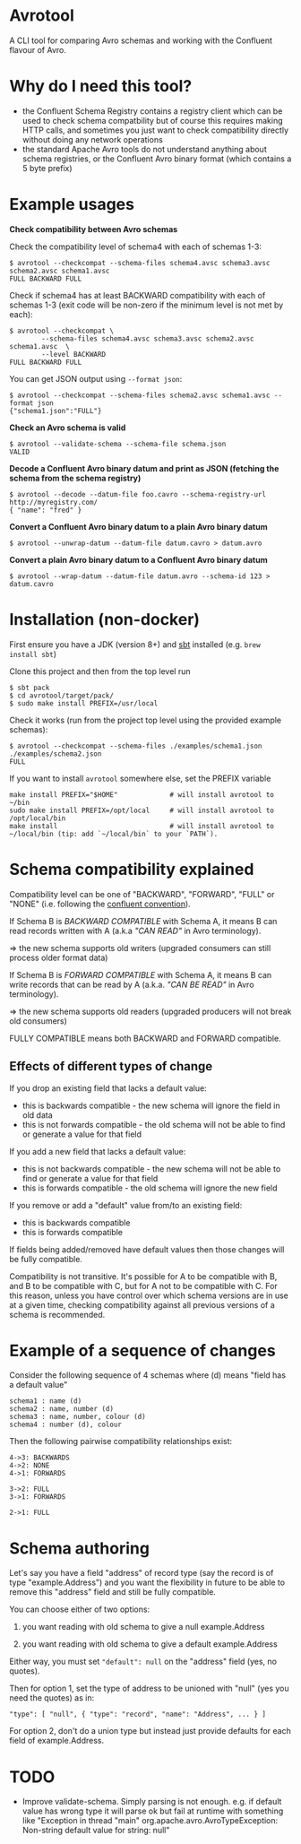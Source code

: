 # Avrotool 
 
A CLI tool for comparing Avro schemas and working with the Confluent flavour of Avro.


# Why do I need this tool?

* the Confluent Schema Registry contains a registry client which can be used to check schema compatbility but of course this requires making HTTP calls, and sometimes you just want to check compatibility directly without doing any network operations
* the standard Apache Avro tools do not understand anything about schema registries, or the Confluent Avro binary format (which contains a 5 byte prefix)


# Example usages

**Check compatibility between Avro schemas**

Check the compatibility level of schema4 with each of schemas 1-3:

    $ avrotool --checkcompat --schema-files schema4.avsc schema3.avsc schema2.avsc schema1.avsc
    FULL BACKWARD FULL

Check if schema4 has at least BACKWARD compatibility with each of schemas 1-3 (exit code will be non-zero if the minimum level is not met by each):

    $ avrotool --checkcompat \
            --schema-files schema4.avsc schema3.avsc schema2.avsc schema1.avsc  \
            --level BACKWARD
    FULL BACKWARD FULL

You can get JSON output using `--format json`:

    $ avrotool --checkcompat --schema-files schema2.avsc schema1.avsc --format json
    {"schema1.json":"FULL"}


**Check an Avro schema is valid** 

    $ avrotool --validate-schema --schema-file schema.json
    VALID


**Decode a Confluent Avro binary datum and print as JSON (fetching the schema from the schema registry)**

    $ avrotool --decode --datum-file foo.cavro --schema-registry-url http://myregistry.com/
    { "name": "fred" }

**Convert a Confluent Avro binary datum to a plain Avro binary datum** 

    $ avrotool --unwrap-datum --datum-file datum.cavro > datum.avro


**Convert a plain Avro binary datum to a Confluent Avro binary datum** 

    $ avrotool --wrap-datum --datum-file datum.avro --schema-id 123 > datum.cavro


# Installation (non-docker)


First ensure you have a JDK (version 8+) and [sbt](https://www.scala-sbt.org/download.html) installed (e.g. `brew install sbt`) 

Clone this project and then from the top level run

    $ sbt pack
    $ cd avrotool/target/pack/
    $ sudo make install PREFIX=/usr/local


Check it works (run from the project top level using the provided example schemas):

    $ avrotool --checkcompat --schema-files ./examples/schema1.json ./examples/schema2.json
    FULL

If you want to install `avrotool` somewhere else, set the PREFIX variable 

    make install PREFIX="$HOME"             # will install avrotool to ~/bin 
    sudo make install PREFIX=/opt/local     # will install avrotool to /opt/local/bin
    make install                            # will install avrotool to ~/local/bin (tip: add `~/local/bin` to your `PATH`).


# Schema compatibility explained

Compatibility level can be one of "BACKWARD", "FORWARD", "FULL" or "NONE" (i.e. following the [confluent convention](https://docs.confluent.io/current/avro.html)).

If Schema B is *BACKWARD COMPATIBLE* with Schema A, it means B can read records written with A (a.k.a *"CAN READ"* in Avro terminology).

=> the new schema supports old writers (upgraded consumers can still process older format data)

If Schema B is *FORWARD COMPATIBLE* with Schema A, it means B can write records that can be read by A (a.k.a. *"CAN BE READ"* in Avro terminology).

=> the new schema supports old readers (upgraded producers will not break old consumers)

FULLY COMPATIBLE means both BACKWARD and FORWARD compatible.


Effects of different types of change
------------------------------------

If you drop an existing field that lacks a default value:
* this is backwards compatible - the new schema will ignore the field in old data
* this is not forwards compatible - the old schema will not be able to find or generate a value for that field

If you add a new field that lacks a default value:
* this is not backwards compatible - the new schema will not be able to find or generate a value for that field
* this is forwards compatible - the old schema will ignore the new field

If you remove or add a "default" value from/to an existing field:
* this is backwards compatible
* this is forwards compatible

If fields being added/removed have default values then those changes will be fully compatible.

Compatibility is not transitive. It's possible for A to be compatible with B, and B to be compatible with C, but for
A not to be compatible with C. For this reason, unless you have control over which schema versions are in use at a
given time, checking compatibility against all previous versions of a schema is recommended.


Example of a sequence of changes
================================

Consider the following sequence of 4 schemas where (d) means "field has a default value"

    schema1 : name (d)
    schema2 : name, number (d)
    schema3 : name, number, colour (d)
    schema4 : number (d), colour

Then the following pairwise compatibility relationships exist:

    4->3: BACKWARDS
    4->2: NONE
    4->1: FORWARDS
    
    3->2: FULL
    3->1: FORWARDS
    
    2->1: FULL


Schema authoring
================

Let's say you have a field "address" of record type (say the record is of type "example.Address") and you want the
flexibility in future to be able to remove this "address" field and still be fully compatible.

You can choose either of two options:

1. you want reading with old schema to give a null example.Address

2. you want reading with old schema to give a default example.Address

Either way, you must set `"default": null` on the "address" field (yes, no quotes).

Then for option 1, set the type of address to be unioned with "null" (yes you need the quotes) as in:
 
    "type": [ "null", { "type": "record", "name": "Address", ... } ]

For option 2, don't do a union type but instead just provide defaults for each field of example.Address.


TODO
====

* Improve validate-schema. Simply parsing is not enough. e.g. if default value has wrong type it will parse ok but
fail at runtime with something like "Exception in thread "main" org.apache.avro.AvroTypeException: Non-string default value for string: null"